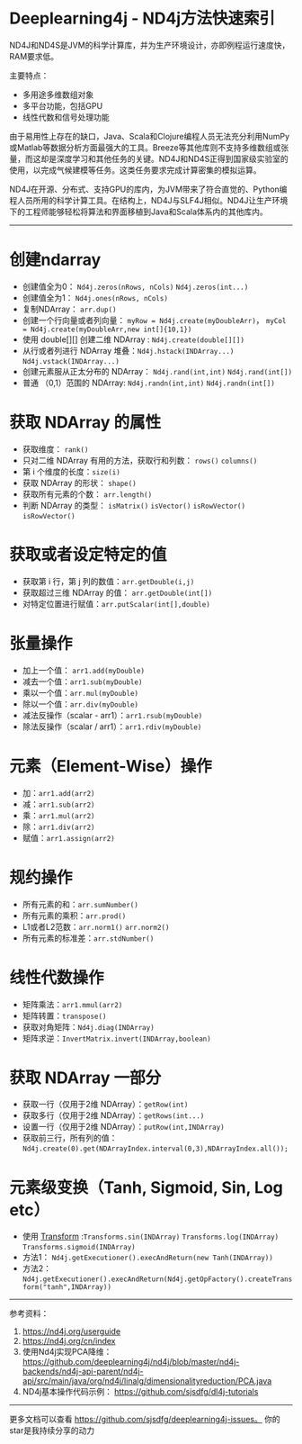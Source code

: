# Deeplearning4j - ND4j方法快速索引

ND4J和ND4S是JVM的科学计算库，并为生产环境设计，亦即例程运行速度快，RAM要求低。

主要特点：

 - 多用途多维数组对象
 - 多平台功能，包括GPU
 - 线性代数和信号处理功能

由于易用性上存在的缺口，Java、Scala和Clojure编程人员无法充分利用NumPy或Matlab等数据分析方面最强大的工具。Breeze等其他库则不支持多维数组或张量，而这却是深度学习和其他任务的关键。ND4J和ND4S正得到国家级实验室的使用，以完成气候建模等任务。这类任务要求完成计算密集的模拟运算。

ND4J在开源、分布式、支持GPU的库内，为JVM带来了符合直觉的、Python编程人员所用的科学计算工具。在结构上，ND4J与SLF4J相似。ND4J让生产环境下的工程师能够轻松将算法和界面移植到Java和Scala体系内的其他库内。
 
---

# 创建ndarray

 - 创建值全为0： `Nd4j.zeros(nRows, nCols)` `Nd4j.zeros(int...)`
 - 创建值全为1： `Nd4j.ones(nRows, nCols)`
 - 复制NDArray： `arr.dup()`
 - 创建一个行向量或者列向量： `myRow = Nd4j.create(myDoubleArr)`， `myCol = Nd4j.create(myDoubleArr,new int[]{10,1})`
 - 使用 double[][] 创建二维 NDArray : `Nd4j.create(double[][])` 
 - 从行或者列进行 NDArray 堆叠：`Nd4j.hstack(INDArray...)` `Nd4j.vstack(INDArray...)`
 - 创建元素服从正太分布的 NDArray： `Nd4j.rand(int,int)` `Nd4j.rand(int[])`
 - 普通 （0,1）范围的 NDArray: `Nd4j.randn(int,int)` `Nd4j.randn(int[])
`

# 获取 NDArray 的属性

 - 获取维度： `rank()`
 - 只对二维 NDArray 有用的方法，获取行和列数： `rows()` `columns()`
 - 第 i 个维度的长度：`size(i)`
 - 获取 NDArray 的形状： `shape()`
 - 获取所有元素的个数： `arr.length()`
 - 判断 NDArray 的类型： `isMatrix()` `isVector()` `isRowVector()` `isRowVector()`

# 获取或者设定特定的值

 - 获取第 i 行，第 j 列的数值：`arr.getDouble(i,j)`
 - 获取超过三维 NDArray 的值： `arr.getDouble(int[])`
 - 对特定位置进行赋值：`arr.putScalar(int[],double)`
 

# 张量操作

 - 加上一个值： `arr1.add(myDouble)`
 - 减去一个值：`arr1.sub(myDouble)`
 - 乘以一个值：`arr.mul(myDouble)`
 - 除以一个值：`arr.div(myDouble)`
 - 减法反操作（scalar - arr1）：`arr1.rsub(myDouble)`
 - 除法反操作（scalar / arr1）：`arr1.rdiv(myDouble)`

# 元素（Element-Wise）操作

 - 加：`arr1.add(arr2)`
 - 减：`arr1.sub(arr2)`
 - 乘：`arr1.mul(arr2)`
 - 除：`arr1.div(arr2)`
 - 赋值：`arr1.assign(arr2)`

# 规约操作

 - 所有元素的和：`arr.sumNumber()`
 - 所有元素的乘积：`arr.prod()`
 - L1或者L2范数：`arr.norm1()` `arr.norm2()`
 - 所有元素的标准差：`arr.stdNumber()`

 
# 线性代数操作

 - 矩阵乘法：`arr1.mmul(arr2)`
 - 矩阵转置：`transpose()`
 - 获取对角矩阵：`Nd4j.diag(INDArray)`
 - 矩阵求逆：`InvertMatrix.invert(INDArray,boolean)`

# 获取 NDArray 一部分

 - 获取一行（仅用于2维 NDArray）：`getRow(int)`
 - 获取多行（仅用于2维 NDArray）：`getRows(int...)`
 - 设置一行（仅用于2维 NDArray）：`putRow(int,INDArray)`
 - 获取前三行，所有列的值：`Nd4j.create(0).get(NDArrayIndex.interval(0,3),NDArrayIndex.all());`

# 元素级变换（Tanh, Sigmoid, Sin, Log etc）

 - 使用 [Transform][1] :`Transforms.sin(INDArray)` `Transforms.log(INDArray)` `Transforms.sigmoid(INDArray)`
 - 方法1： `Nd4j.getExecutioner().execAndReturn(new Tanh(INDArray))`
 - 方法2： `Nd4j.getExecutioner().execAndReturn(Nd4j.getOpFactory().createTransform("tanh",INDArray))`


---

参考资料：

 1. https://nd4j.org/userguide
 2. https://nd4j.org/cn/index
 3. 使用Nd4j实现PCA降维：https://github.com/deeplearning4j/nd4j/blob/master/nd4j-backends/nd4j-api-parent/nd4j-api/src/main/java/org/nd4j/linalg/dimensionalityreduction/PCA.java
 4. ND4j基本操作代码示例： https://github.com/sjsdfg/dl4j-tutorials

---
 
更多文档可以查看 https://github.com/sjsdfg/deeplearning4j-issues。
你的star是我持续分享的动力
 
  
 
 
  
 
 
 


  [1]: https://github.com/deeplearning4j/nd4j/blob/master/nd4j-backends/nd4j-api-parent/nd4j-api/src/main/java/org/nd4j/linalg/ops/transforms/Transforms.java